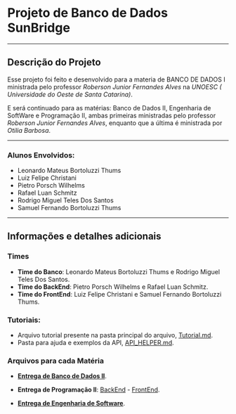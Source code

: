 # Projeto de Banco de Dados SunBridge
---
## Descrição do Projeto

Esse projeto foi feito e desenvolvido para a materia de BANCO DE DADOS I ministrada pelo professor *Roberson Junior Fernandes Alves* na *UNOESC (
Universidade do Oeste de Santa Catarina)*.

E será continuado para as matérias: Banco de Dados II, Engenharia de SoftWare e Programação II, ambas primeiras ministradas pelo professor *Roberson Junior Fernandes Alves*, enquanto que a última é ministrada por *Otilia Barbosa*.

---

### Alunos Envolvidos: 
- Leonardo Mateus Bortoluzzi Thums
- Luiz Felipe Christani
- Pietro Porsch Wilhelms
- Rafael Luan Schmitz
- Rodrigo Miguel Teles Dos Santos
- Samuel Fernando Bortoluzzi Thums

---

## Informações e detalhes adicionais

### Times

* **Time do Banco**: Leonardo Mateus Bortoluzzi Thums e Rodrigo Miguel Teles Dos Santos.
* **Time do BackEnd**: Pietro Porsch Wilhelms e Rafael Luan Schmitz.
* **Time do FrontEnd**: Luiz Felipe Christani e Samuel Fernando Bortoluzzi Thums.

### Tutoriais:

* Arquivo tutorial presente na pasta principal do arquivo, [Tutorial.md](https://github.com/Pietro-Porsch-W/sunbridge-energyDB/blob/f184b121fad9697c04b4b6b4ee9c14b2936139f3/TUTORIAL.md).
* Pasta para ajuda e exemplos da API, [API_HELPER.md](https://github.com/Pietro-Porsch-W/sunbridge-energyDB/tree/f184b121fad9697c04b4b6b4ee9c14b2936139f3/API%20HELPER).

### Arquivos para cada Matéria

* [**Entrega de Banco de Dados II**](https://github.com/Pietro-Porsch-W/sunbridge-energyDB/tree/e7c5b70aafff63500b66f8d31df99a647e4f327f/Banco_de_dados).
  
* **Entrega de Programação II**: [BackEnd](https://github.com/Pietro-Porsch-W/sunbridge-energyDB/tree/e7c5b70aafff63500b66f8d31df99a647e4f327f/SunBridgeJava) - [FrontEnd](https://github.com/Pietro-Porsch-W/sunbridge-energyDB/tree/e7c5b70aafff63500b66f8d31df99a647e4f327f/front).
  
* [**Entrega de Engenharia de Software**](https://github.com/Pietro-Porsch-W/sunbridge-energyDB/tree/e7c5b70aafff63500b66f8d31df99a647e4f327f/Engenharia%20de%20software).
